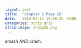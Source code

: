 ```yaml
---
layout: post
title:  "Chapter 5 Page 25"
date:   2016-07-15 19:00:25 -0400
categories: strip grip
strip-image: ch5pg25.png
---
```

smash AND crash.   
